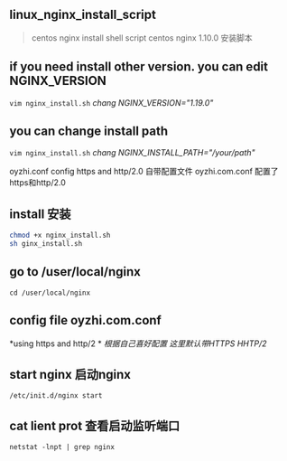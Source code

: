 ## linux_nginx_install_script
>centos nginx install shell script
>centos nginx 1.10.0 安装脚本

## if you need install other version. you can edit NGINX_VERSION
`vim nginx_install.sh`
*chang NGINX_VERSION="1.19.0"*

## you can change install path
`vim nginx_install.sh`
*chang NGINX_INSTALL_PATH="/your/path"*

oyzhi.conf config https and http/2.0
自带配置文件 oyzhi.com.conf 配置了https和http/2.0

## install 安装
```bash
chmod +x nginx_install.sh
sh ginx_install.sh
```

## go to /user/local/nginx 
`cd /user/local/nginx` 

## config file oyzhi.com.conf  
*using https and http/2 *
*根据自己喜好配置 这里默认带HTTPS HHTP/2*

## start nginx  启动nginx
`/etc/init.d/nginx start`

## cat lient prot  查看启动监听端口
`netstat -lnpt | grep nginx`
